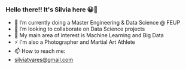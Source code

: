 ### Hello there!! It's Silvia here 😀👋


- 🔭 I’m currently doing a Master Engineering & Data Science @ FEUP
- 🌱 I’m looking to collaborate on Data Science projects
- 💞 My main area of interest is Machine Learning and Big Data
- ⚡ I'm also a Photographer and Martial Art Athlete
- 📫 How to reach me:
- silviatvares@gmail.com
